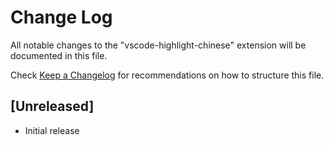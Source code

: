 # Change Log

All notable changes to the "vscode-highlight-chinese" extension will be documented in this file.

Check [Keep a Changelog](http://keepachangelog.com/) for recommendations on how to structure this file.

## [Unreleased]

- Initial release